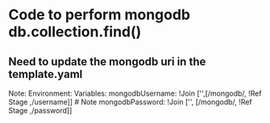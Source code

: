 # Code to perform mongodb db.collection.find()

## Need to update the mongodb uri in the template.yaml

Note: 
    Environment:
      Variables:
        mongodbUsername: !Join ['',[/mongodb/, !Ref Stage ,/username]] # Note
        mongodbPassword: !Join ['', [/mongodb/, !Ref Stage ,/password]]